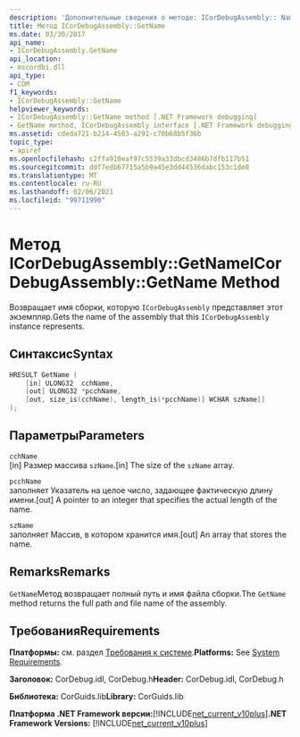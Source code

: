 ```yaml
---
description: 'Дополнительные сведения о методе: ICorDebugAssembly:: Name'
title: Метод ICorDebugAssembly::GetName
ms.date: 03/30/2017
api_name:
- ICorDebugAssembly.GetName
api_location:
- mscordbi.dll
api_type:
- COM
f1_keywords:
- ICorDebugAssembly::GetName
helpviewer_keywords:
- ICorDebugAssembly::GetName method [.NET Framework debugging]
- GetName method, ICorDebugAssembly interface [.NET Framework debugging]
ms.assetid: cdeda721-b214-4503-a291-c70b68b5f36b
topic_type:
- apiref
ms.openlocfilehash: c2ffa910eaf97c5539a33dbcd3486b7dfb117b51
ms.sourcegitcommit: ddf7edb67715a5b9a45e3dd44536dabc153c1de0
ms.translationtype: MT
ms.contentlocale: ru-RU
ms.lasthandoff: 02/06/2021
ms.locfileid: "99711990"
---
```

# <a name="icordebugassemblygetname-method"></a><span data-ttu-id="eb754-103">Метод ICorDebugAssembly::GetName</span><span class="sxs-lookup"><span data-stu-id="eb754-103">ICorDebugAssembly::GetName Method</span></span>

<span data-ttu-id="eb754-104">Возвращает имя сборки, которую `ICorDebugAssembly` представляет этот экземпляр.</span><span class="sxs-lookup"><span data-stu-id="eb754-104">Gets the name of the assembly that this `ICorDebugAssembly` instance represents.</span></span>  
  
## <a name="syntax"></a><span data-ttu-id="eb754-105">Синтаксис</span><span class="sxs-lookup"><span data-stu-id="eb754-105">Syntax</span></span>  
  
```cpp  
HRESULT GetName (  
    [in] ULONG32  cchName,  
    [out] ULONG32 *pcchName,  
    [out, size_is(cchName), length_is(*pcchName)] WCHAR szName[]  
);  
```  
  
## <a name="parameters"></a><span data-ttu-id="eb754-106">Параметры</span><span class="sxs-lookup"><span data-stu-id="eb754-106">Parameters</span></span>  

 `cchName`  
 <span data-ttu-id="eb754-107">[in] Размер массива `szName`.</span><span class="sxs-lookup"><span data-stu-id="eb754-107">[in] The size of the `szName` array.</span></span>  
  
 `pcchName`  
 <span data-ttu-id="eb754-108">заполняет Указатель на целое число, задающее фактическую длину имени.</span><span class="sxs-lookup"><span data-stu-id="eb754-108">[out] A pointer to an integer that specifies the actual length of the name.</span></span>  
  
 `szName`  
 <span data-ttu-id="eb754-109">заполняет Массив, в котором хранится имя.</span><span class="sxs-lookup"><span data-stu-id="eb754-109">[out] An array that stores the name.</span></span>  
  
## <a name="remarks"></a><span data-ttu-id="eb754-110">Remarks</span><span class="sxs-lookup"><span data-stu-id="eb754-110">Remarks</span></span>  

 <span data-ttu-id="eb754-111">`GetName`Метод возвращает полный путь и имя файла сборки.</span><span class="sxs-lookup"><span data-stu-id="eb754-111">The `GetName` method returns the full path and file name of the assembly.</span></span>  
  
## <a name="requirements"></a><span data-ttu-id="eb754-112">Требования</span><span class="sxs-lookup"><span data-stu-id="eb754-112">Requirements</span></span>  

 <span data-ttu-id="eb754-113">**Платформы:** см. раздел [Требования к системе](../../get-started/system-requirements.md).</span><span class="sxs-lookup"><span data-stu-id="eb754-113">**Platforms:** See [System Requirements](../../get-started/system-requirements.md).</span></span>  
  
 <span data-ttu-id="eb754-114">**Заголовок:** CorDebug.idl, CorDebug.h</span><span class="sxs-lookup"><span data-stu-id="eb754-114">**Header:** CorDebug.idl, CorDebug.h</span></span>  
  
 <span data-ttu-id="eb754-115">**Библиотека:** CorGuids.lib</span><span class="sxs-lookup"><span data-stu-id="eb754-115">**Library:** CorGuids.lib</span></span>  
  
 <span data-ttu-id="eb754-116">**Платформа .NET Framework версии:**[!INCLUDE[net_current_v10plus](../../../../includes/net-current-v10plus-md.md)]</span><span class="sxs-lookup"><span data-stu-id="eb754-116">**.NET Framework Versions:** [!INCLUDE[net_current_v10plus](../../../../includes/net-current-v10plus-md.md)]</span></span>
